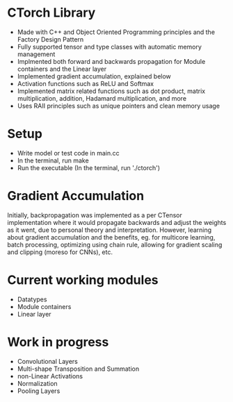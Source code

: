 # CTorch Library
* Made with C++ and Object Oriented Programming principles and the Factory Design Pattern
* Fully supported tensor and type classes with automatic memory management
* Implmented both forward and backwards propagation for Module containers and the Linear layer
* Implemented gradient accumulation, explained below
* Activation functions such as ReLU and Softmax
* Implemented matrix related functions such as dot product, matrix multiplication, addition, Hadamard multiplication, and more
* Uses RAII principles such as unique pointers and clean memory usage

# Setup
* Write model or test code in main.cc
* In the terminal, run make
* Run the executable (In the terminal, run './ctorch')

# Gradient Accumulation
Initially, backpropagation was implemented as a per CTensor implementation where it would propagate backwards and adjust the weights as it went, due to personal theory and interpretation. However, learning about gradient accumulation and the benefits, eg. for multicore learning, batch processing, optimizing using chain rule, allowing for gradient scaling and clipping (moreso for CNNs), etc. 

# Current working modules
* Datatypes
* Module containers
* Linear layer

# Work in progress
* Convolutional Layers
* Multi-shape Transposition and Summation
* non-Linear Activations
* Normalization
* Pooling Layers
